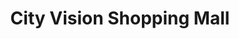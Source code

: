 ---
title: "City Vision Shopping Mall"
url: /karachi/city-vision-shopping-mall/
shop: Einkaufszentrum
---